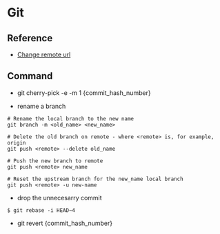 # Git

## Reference
* [Change remote url](https://help.github.com/en/articles/changing-a-remotes-url)

## Command
* git cherry-pick -e -m 1 {commit_hash_number}

* rename a branch
```
# Rename the local branch to the new name
git branch -m <old_name> <new_name>

# Delete the old branch on remote - where <remote> is, for example, origin
git push <remote> --delete old_name

# Push the new branch to remote
git push <remote> new_name

# Reset the upstream branch for the new_name local branch
git push <remote> -u new-name
```
* drop the unnecesarry commit
```
$ git rebase -i HEAD~4
```
* git revert {commit_hash_number}
